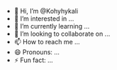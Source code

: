 - 👋 Hi, I’m @Kohyhykali
- 👀 I’m interested in ...
- 🌱 I’m currently learning ...
- 💞️ I’m looking to collaborate on ...
- 📫 How to reach me ...
- 😄 Pronouns: ...
- ⚡ Fun fact: ...

<!---
Kohyhykali/Kohyhykali is a ✨ special ✨ repository because its `README.md` (this file) appears on your GitHub profile.
You can click the Preview link to take a look at your changes.
--->
